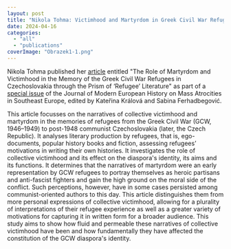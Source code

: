 ```yaml
---
layout: post
title: "Nikola Tohma: Victimhood and Martyrdom in Greek Civil War Refugee Literature (Article)"
date: 2024-04-16
categories: 
  - "all"
  - "publications"
coverImage: "Obrazek1-1.png"
---
```


Nikola Tohma published her [article](https://journals.sagepub.com/doi/10.1177/16118944241241427) entitled "The Role of Martyrdom and Victimhood in the Memory of the Greek Civil War Refugees in Czechoslovakia through the Prism of ‘Refugee’ Literature" as part of a [special issue](https://journals.sagepub.com/toc/MEH/0/0) of the Journal of Modern European History on Mass Atrocities in Southeast Europe, edited by Kateřina Králová and Sabina Ferhadbegović.

This article focusses on the narratives of collective victimhood and martyrdom in the memories of refugees from the Greek Civil War (GCW, 1946–1949) to post-1948 communist Czechoslovakia (later, the Czech Republic). It analyses literary production by refugees, that is, ego-documents, popular history books and fiction, assessing refugees’ motivations in writing their own histories. It investigates the role of collective victimhood and its effect on the diaspora's identity, its aims and its functions. It determines that the narratives of martyrdom were an early representation by GCW refugees to portray themselves as heroic partisans and anti-fascist fighters and gain the high ground on the moral side of the conflict. Such perceptions, however, have in some cases persisted among communist-oriented authors to this day. This article distinguishes them from more personal expressions of collective victimhood, allowing for a plurality of interpretations of their refugee experience as well as a greater variety of motivations for capturing it in written form for a broader audience. This study aims to show how fluid and permeable these narratives of collective victimhood have been and how fundamentally they have affected the constitution of the GCW diaspora's identity.
